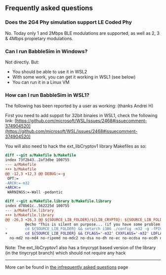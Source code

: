 ## Frequently asked questions

### Does the 2G4 Phy simulation support LE Coded Phy

No. Today only 1 and 2Mbps BLE modulations are supported, as well as 2, 3 & 4Mbps propietary modulations.

### Can I run BabbleSim in Windows?

Not directly. But:

* You should be able to use it in WSL2
* With some work, you can get it working in WSL1 (see below)
* You can run it in a Linux VM

### How can I run BabbleSim in WSL1?

The following has been reported by a user as working:
(thanks Andrei H)

First you need to add suppot for 32bit binaies in WSL1, check the following link:
[https://github.com/microsoft/WSL/issues/2468#issuecomment-374904520](https://github.com/microsoft/WSL/issues/2468#issuecomment-374904520)

You will also need to hack the ext_libCryptov1 library Makefiles as so:

```diff
diff --git a/Makefile b/Makefile
index 73f2b43..2af3dbe 100755
--- a/Makefile
+++ b/Makefile
@@ -12,3 +12,3 @@ DEBUG:=-g
 OPT:=
-ARCH:=-m32
+ARCH:=
 WARNINGS:=-Wall -pedantic

diff --git a/Makefile.library b/Makefile.library
index d78b61c..562225d 100755
--- a/Makefile.library
+++ b/Makefile.library
@@ -26,3 +26,3 @@ ${SOURCE_LIB_FOLDER}/${LIB_CRYPTO}: ${SOURCE_LIB_FOLDER}
         @echo "This is silent on purpose... (if you have some problem compiling it, run these by hand:"
-        cd ${SOURCE_LIB_FOLDER} && setarch i386 ./config -m32 -g -fPIC no-idea no-camellia no-seed no-bf no-cast no-rc2 no-rc4 no-rc5 \
+        cd ${SOURCE_LIB_FOLDER} && CFLAGS='-m32' CXXFLAGS='-m32' LDFLAGS='-m32' ./config -m32 -L/usr/lib32 -g -fPIC no-idea no-camellia no-seed no-bf no-cast no-rc2 no-rc4 no-rc5 \
  no-md2 no-md4 no-ripemd no-mdc2 no-dsa no-dh no-ec no-ecdsa no-ecdh no-sock no-ssl2 no-ssl3 no-err no-krb5 no-engine no-hw >& /dev/null \
```
Note: The ext_libCryptov1 also has a tinycrypt based version of the library (in the tinycrypt branch) which should not require any hack

---------------------------

More can be found in [the infrequently asked questions](ifaq.md) page